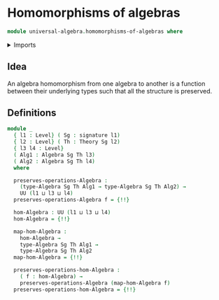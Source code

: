 # Homomorphisms of algebras

```agda
module universal-algebra.homomorphisms-of-algebras where
```

<details><summary>Imports</summary>

```agda
open import foundation.dependent-pair-types
open import foundation.identity-types
open import foundation.universe-levels

open import linear-algebra.functoriality-vectors
open import linear-algebra.vectors

open import universal-algebra.algebraic-theories
open import universal-algebra.algebras-of-theories
open import universal-algebra.signatures
```

</details>

## Idea

An algebra homomorphism from one algebra to another is a function between their
underlying types such that all the structure is preserved.

## Definitions

```agda
module _
  { l1 : Level} ( Sg : signature l1)
  { l2 : Level} ( Th : Theory Sg l2)
  { l3 l4 : Level}
  ( Alg1 : Algebra Sg Th l3)
  ( Alg2 : Algebra Sg Th l4)
  where

  preserves-operations-Algebra :
    (type-Algebra Sg Th Alg1 → type-Algebra Sg Th Alg2) →
    UU (l1 ⊔ l3 ⊔ l4)
  preserves-operations-Algebra f = {!!}

  hom-Algebra : UU (l1 ⊔ l3 ⊔ l4)
  hom-Algebra = {!!}

  map-hom-Algebra :
    hom-Algebra →
    type-Algebra Sg Th Alg1 →
    type-Algebra Sg Th Alg2
  map-hom-Algebra = {!!}

  preserves-operations-hom-Algebra :
    ( f : hom-Algebra) →
    preserves-operations-Algebra (map-hom-Algebra f)
  preserves-operations-hom-Algebra = {!!}
```
